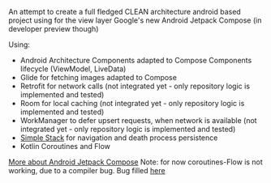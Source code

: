 An attempt to create a full fledged CLEAN architecture android based project using for the view layer Google's new Android Jetpack Compose (in developer preview though)

Using:
* Android Architecture Components adapted to Compose Components lifecycle (ViewModel, LiveData)
* Glide for fetching images adapted to Compose
* Retrofit for network calls (not integrated yet - only repository logic is implemented and tested)
* Room for local caching (not integrated yet - only repository logic is implemented and tested)
* WorkManager to defer upsert requests, when network is available (not integrated yet - only repository logic is implemented and tested)
* [Simple Stack](https://github.com/Zhuinden/simple-stack) for navigation and death process persistence 
* Kotlin Coroutines and Flow

 [More about Android Jetpack Compose](https://developer.android.com/jetpack/compose)
 Note: for now coroutines-Flow is not working, due to a compiler bug. Bug filled [here](https://issuetracker.google.com/issues/144253995)